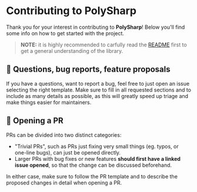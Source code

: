 # Contributing to PolySharp

Thank you for your interest in contributing to **PolySharp**! Below you'll find some info on how to get started with the project.

> **NOTE:** it is highly recommended to carfully read the [README](/README.md) first to get a general understanding of the library.

## 🙋 Questions, bug reports, feature proposals

If you have a questions, want to report a bug, feel free to just open an issue selecting the right template. Make sure to fill in all requested sections and to include as many details as possible, as this will greatly speed up triage and make things easier for maintainers.

## 🚀 Opening a PR

PRs can be divided into two distinct categories:
- "Trivial PRs", such as PRs just fixing very small things (eg. typos, or one-line bugs), can just be opened directly.
- Larger PRs with bug fixes or new features **should first have a linked issue opened**, so that the change can be discussed beforehand.

In either case, make sure to follow the PR template and to describe the proposed changes in detail when opening a PR.
